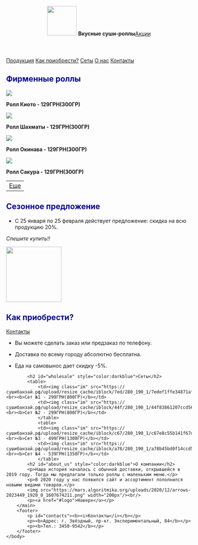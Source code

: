 <html>
    <head>
        <link rel="stylesheet" href="cc1.css"/>
        <title>Новогодние подарки</title>
        <link rel="stylesheet" href="style.css"/>
        </head>
    <body>
        <header>
            <img id ="logo" src="https://images.vexels.com/media/users/3/128857/isolated/preview/36b7c51b7e2efc57f3d96c969a5d15e0-sushi-circle-cartoon-icon-by-vexels.png" height="80px"/>
            <b>Вкусные суши-роллы</b><a href="#discount">Акции</a>
        </header>
        <main>
            <nav>
                <a class="production" href="#price">Продукция</a>
                <a href="#delivery">Как приобрести?</a>
                <a href="#wholesale">Сеты</a>
                <a href="#about_us">О нас</a>
                <a href="#contacts">Контакты</a>
            </nav>
            <div class="center"><h2 id="price" style="color:darkblue">Фирменные роллы</h2>
            <img src="https://сушибанзай.рф/upload/resize_cache/iblock/2e5/280_190_1/2e53ace39e3e7dcaa4fc64f960b4eb63.jpg"/>
            <p><b>Ролл Киото - 129ГРН(300ГР)</b></p>
            <img src="https://сушибанзай.рф/upload/resize_cache/iblock/da9/280_190_1/da9091cf0e3a7275c7eab5e05567da02.jpg"/>
            <p><b>Ролл Шахматы - 129ГРН(300ГР)</b></p>
            <img src="https://сушибанзай.рф/upload/resize_cache/iblock/645/280_190_1/64573ded56b59a17e24ef2521001aa03.jpg"/>
            <p><b>Ролл Окинава - 129ГРН(300ГР)</b></p>
            <img src="https://сушибанзай.рф/upload/resize_cache/iblock/ebc/280_190_1/ebc1bae43e9f9470b137c1943af40caf.jpg"/>
            <p><b>Ролл Сакура - 129ГРН(300ГР)</b></p>
            </div>
            <table>
                <td>
                <a class="tabl" href="2cc_code.html">Еще</a>
                </td>
            </table>
            <h2 id="discount" style="color:darkblue">Сезонное предложение</h2>
            <ul>
                <li><p>С 25 января по 25 февраля действует предложение: скидка на всю продукцию 20%.</p></li>
                </ul>
            <p>
                <i>Спешите купить!!</i>
            </p>
            <img src="https://images.ua.prom.st/1618463998_skidka-20-po.jpg" height="150px" width="150px"/>
            <h2 id="delivery" style="color:darkblue">Как приобрести?</h2>
            <a href="#contacts">Контакты</a>
            <ul>
            <li><p>Вы можете сделать заказ или предзаказ по телефону.</p></li>
            <li><p>Доставка по всему городу абсолютно бесплатна.</p></li>
            <li><p>Еда на самовынос дает скидку -5%.</p></li>
            </ul>

            <h2 id="wholesale" style="color:darkblue">Сеты</h2>
            <table>
                <td><img class="im" src="https://сушибанзай.рф/upload/resize_cache/iblock/7ed/280_190_1/7edef1ffe34871afa436ab9a7dd3d776.jpg"/><br><b>Сет №1 - 299ГРН(800ГР)</b></td>
                <td><img class="im" src="https://сушибанзай.рф/upload/resize_cache/iblock/44f/280_190_1/44f83861207ccd56802f1428d59863bc.jpg"/><br><b>Сет №2 - 299ГРН(800ГР)</b></td>
                </table>
                <table>
                <td><img class="im" src="https://сушибанзай.рф/upload/resize_cache/iblock/c67/280_190_1/c67e8c55b141f67dbfdefe39bab53186.jpg"/><br><b>Сет №3 - 499ГРН(1300ГР)</b></td>
                <td><img class="im" src="https://сушибанзай.рф/upload/resize_cache/iblock/a78/280_190_1/a78b45bd0f14ccd513f864b9533ee11c.jpg"/><br><b>Сет №4 - 539ГРН(1350ГР)</b></td>
                </table>
            <h2 id="about_us" style="color:darkblue">О компании</h2>
            <p>Наша история началась с обычной доставки, открывшейся в 2019 году. Тогда мы предлагали только роллы с маленьким меню.</p>
            <p>В 2020 году у нас появился сайт и ассортимент пополнился новыми видами товаров.</p>
            <img src="https://mars.algoritmika.org/uploads/2020/12/arrows-2023449_1920_0_1607674211.png" width="200px"/><br/>
            <p><a href="#logo">Наверх</a></p>
        </main>
        <footer>
            <p id="contacts"><b><i>Контакты</i></b></p>
            <p><b>Адрес: г. Звёздный, пр-кт. Экспериментальный, 84</b></p>
            <p><b>Тел.: 3450-9542</b></p>
        </footer>
    </body>
</html>
